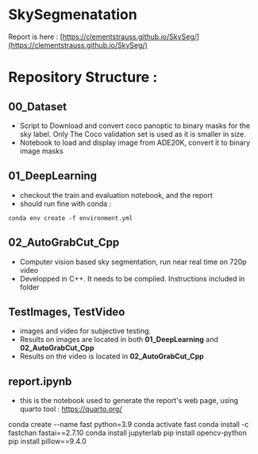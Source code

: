 # SkySegmenatation

Report is here : 
[https://clementstrauss.github.io/SkySeg/](https://clementstrauss.github.io/SkySeg/)

# Repository Structure :

## 00_Dataset
- Script to Download and convert coco panoptic to binary masks for the sky label. Only The Coco validation set is used as it is smaller in size.
- Notebook to load and display image from ADE20K, convert it to binary image masks

## 01_DeepLearning
- checkout the train and evaluation notebook, and the report
- should run fine with conda : 

```
conda env create -f environment.yml
```

## 02_AutoGrabCut_Cpp
- Computer vision based sky segmentation, run near real time on 720p video  
- Developped in C++. It needs to be compiled. Instructions included in folder    

## TestImages, TestVideo
- images and video for subjective testing.
- Results on images are located in both **01_DeepLearning** and **02_AutoGrabCut_Cpp**
- Results on the video is located in **02_AutoGrabCut_Cpp**

## report.ipynb
- this is the notebook used to generate the report's web page, using quarto tool : https://quarto.org/



conda create --name fast python=3.9
conda activate fast
conda install -c fastchan fastai==2.7.10
conda install jupyterlab
pip install opencv-python
pip install pillow==9.4.0
